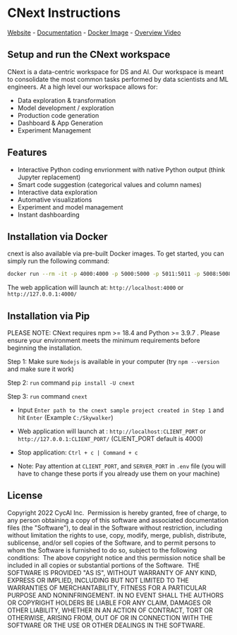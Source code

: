 # CNext Instructions

[Website] - [Documentation] - [Docker Image] - [Overview Video]

## Setup and run the CNext workspace

CNext is a data-centric workspace for DS and AI. Our workspace is meant to consolidate the most common tasks performed by data scientists and ML engineers. At a high level our workspace allows for:

-   Data exploration & transformation
-   Model development / exploration
-   Production code generation
-   Dashboard & App Generation
-   Experiment Management

## Features

-   Interactive Python coding envrionment with native Python output (think Jupyter replacement)
-   Smart code suggestion (categorical values and column names)
-   Interactive data exploration
-   Automative visualizations
-   Experiment and model management
-   Instant dashboarding

## Installation via Docker

cnext is also available via pre-built Docker images. To get started, you can simply run the following command:

```bash
docker run --rm -it -p 4000:4000 -p 5000:5000 -p 5011:5011 -p 5008:5008 -p 5005:5005 cycai/cnext
```

The web application will launch at: `http://localhost:4000` or `http://127.0.0.1:4000/`

## Installation via Pip

PLEASE NOTE: CNext requires npm >= 18.4 and Python >= 3.9.7 . Please ensure your environment meets the minimum requirements before beginning the installation. 

Step 1: Make sure `Nodejs` is available in your computer (try `npm --version` and make sure it work)

Step 2: `run` command `pip install -U cnext`

Step 3: `run` command `cnext`

-   Input `Enter path to the cnext sample project created in Step 1` and hit `Enter` (Example `C:/Skywalker`)

-   Web application will launch at : `http://localhost:CLIENT_PORT` or `http://127.0.0.1:CLIENT_PORT/` (CLIENT_PORT default is 4000)
-   Stop application: `Ctrl + c | Command + c`
-   Note: Pay attention at `CLIENT_PORT`, and `SERVER_PORT` in `.env` file (you will have to change these ports if you already use them on your machine)


## License

Copyright 2022 CycAI Inc.
​
Permission is hereby granted, free of charge, to any person obtaining a copy of this software and associated documentation files (the "Software"), to deal in the Software without restriction, including without limitation the rights to use, copy, modify, merge, publish, distribute, sublicense, and/or sell copies of the Software, and to permit persons to whom the Software is furnished to do so, subject to the following conditions:
​
The above copyright notice and this permission notice shall be included in all copies or substantial portions of the Software.
​
THE SOFTWARE IS PROVIDED "AS IS", WITHOUT WARRANTY OF ANY KIND, EXPRESS OR IMPLIED, INCLUDING BUT NOT LIMITED TO THE WARRANTIES OF MERCHANTABILITY, FITNESS FOR A PARTICULAR PURPOSE AND NONINFRINGEMENT. IN NO EVENT SHALL THE AUTHORS OR COPYRIGHT HOLDERS BE LIABLE FOR ANY CLAIM, DAMAGES OR OTHER LIABILITY, WHETHER IN AN ACTION OF CONTRACT, TORT OR OTHERWISE, ARISING FROM, OUT OF OR IN CONNECTION WITH THE SOFTWARE OR THE USE OR OTHER DEALINGS IN THE SOFTWARE.

[website]: https://www.cnext.io/
[docker image]: https://hub.docker.com/r/cycai/cnext
[documentation]: https://docs.cnext.io/
[overview video]: https://youtu.be/5eWPkQIUfZw
[cnext]: https://drive.google.com/file/d/1ft4PmFclylOtEAQSPBqn9nUSyAkMs5R-
[docker]: https://www.docker.com/products/docker-desktop/
